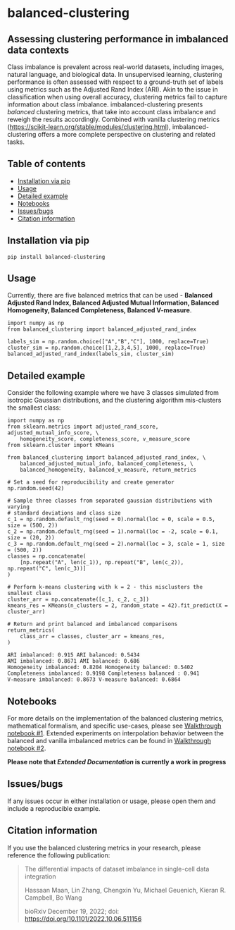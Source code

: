 # balanced-clustering <!-- omit in toc -->
## Assessing clustering performance in imbalanced data contexts <!-- omit in toc -->

Class imbalance is prevalent across real-world datasets, including images, natural language, and biological data. In unsupervised learning, clustering performance is often assessed with respect to a ground-truth set of labels using metrics such as the Adjusted Rand Index (ARI). Akin to the issue in classification when using overall accuracy, clustering metrics fail to capture information about class imbalance. imbalanced-clustering presents *balanced* clustering metrics, that take into account class imbalance and reweigh the results accordingly. Combined with vanilla clustering metrics (https://scikit-learn.org/stable/modules/clustering.html), imbalanced-clustering offers a more complete perspective on clustering and related tasks.

## Table of contents  <!-- omit in toc -->
- [Installation via pip](#installation-via-pip)
- [Usage](#usage)
- [Detailed example](#detailed-example)
- [Notebooks](#notebooks)
- [Issues/bugs](#issuesbugs)
- [Citation information](#citation-information)

## Installation via pip

```
pip install balanced-clustering
```

## Usage 

Currently, there are five balanced metrics that can be used - **Balanced Adjusted Rand Index, Balanced Adjusted Mutual Information, Balanced Homogeneity, Balanced Completeness, Balanced V-measure**.

```
import numpy as np
from balanced_clustering import balanced_adjusted_rand_index

labels_sim = np.random.choice(["A","B","C"], 1000, replace=True)
cluster_sim = np.random.choice([1,2,3,4,5], 1000, replace=True)
balanced_adjusted_rand_index(labels_sim, cluster_sim)
```

## Detailed example 

Consider the following example where we have 3 classes simulated from isotropic Gaussian distributions, and the clustering algorithm mis-clusters the smallest class:

```
import numpy as np
from sklearn.metrics import adjusted_rand_score, adjusted_mutual_info_score, \
    homogeneity_score, completeness_score, v_measure_score
from sklearn.cluster import KMeans

from balanced_clustering import balanced_adjusted_rand_index, \
    balanced_adjusted_mutual_info, balanced_completeness, \
    balanced_homogeneity, balanced_v_measure, return_metrics

# Set a seed for reproducibility and create generator
np.random.seed(42)

# Sample three classes from separated gaussian distributions with varying
# standard deviations and class size 
c_1 = np.random.default_rng(seed = 0).normal(loc = 0, scale = 0.5, size = (500, 2))
c_2 = np.random.default_rng(seed = 1).normal(loc = -2, scale = 0.1, size = (20, 2))
c_3 = np.random.default_rng(seed = 2).normal(loc = 3, scale = 1, size = (500, 2))
classes = np.concatenate(
    [np.repeat("A", len(c_1)), np.repeat("B", len(c_2)), np.repeat("C", len(c_3))]
)

# Perform k-means clustering with k = 2 - this misclusters the smallest class 
cluster_arr = np.concatenate([c_1, c_2, c_3])
kmeans_res = KMeans(n_clusters = 2, random_state = 42).fit_predict(X = cluster_arr)

# Return and print balanced and imbalanced comparisons 
return_metrics(
    class_arr = classes, cluster_arr = kmeans_res,
)
```

```
ARI imbalanced: 0.915 ARI balanced: 0.5434
AMI imbalanced: 0.8671 AMI balanced: 0.686
Homogeneity imbalanced: 0.8204 Homogeneity balanced: 0.5402
Completeness imbalanced: 0.9198 Completeness balanced : 0.941
V-measure imbalanced: 0.8673 V-measure balanced: 0.6864
```

## Notebooks 

For more details on the implementation of the balanced clustering metrics, mathematical formalism, and specific use-cases, please see [Walkthrough notebook #1](notebooks/01_imbalanced_metric_demo.ipynb). Extended experiments on interpolation behavior between the balanced and vanilla imbalanced metrics can be found in [Walkthrough notebook #2](notebooks/02_imbalanced_metric_interpolation_tests.ipynb).

**Please note that *Extended Documentation* is currently a work in progress**

## Issues/bugs

If any issues occur in either installation or usage, please open them and include a reproducible example. 

## Citation information

If you use the balanced clustering metrics in your research, please reference the following publication:

> The differential impacts of dataset imbalance in single-cell data integration
>
> Hassaan Maan, Lin Zhang, Chengxin Yu, Michael Geuenich, Kieran R. Campbell, Bo Wang
>
> bioRxiv December 19, 2022; doi: https://doi.org/10.1101/2022.10.06.511156  